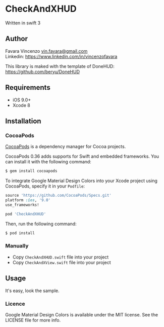 # CheckAndXHUD
Written in swift 3

## Author 

Favara Vincenzo vin.favara@gmail.com <br>
Linkedin: https://www.linkedin.com/in/vincenzofavara


This library is maked with the template of DoneHUD: https://github.com/beryu/DoneHUD


## Requirements

- iOS 9.0+ 
- Xcode 8

## Installation

### CocoaPods

[CocoaPods](http://cocoapods.org) is a dependency manager for Cocoa projects.

CocoaPods 0.36 adds supports for Swift and embedded frameworks. You can install it with the following command:

```bash
$ gem install cocoapods
```

To integrate Google Material Design Colors into your Xcode project using CocoaPods, specify it in your `Podfile`:

```ruby
source 'https://github.com/CocoaPods/Specs.git'
platform :ios, '9.0'
use_frameworks!

pod 'CheckAndXHUD'
```

Then, run the following command:

```bash
$ pod install
```


### Manually

- Copy `CheckAndXHUD.swift` file into your project
- Copy `CheckAndXView.swift` file into your project



## Usage

It's easy, look the sample.


### Licence

Google Material Design Colors is available under the MIT license. See the LICENSE file for more info.

